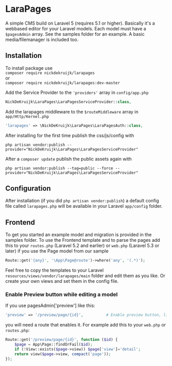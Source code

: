 # LaraPages
A simple CMS build on Laravel 5 (requires 5.1 or higher).
Basically it's a webbased editor for your Laravel models. Each model must have a `$pagesAdmin` array. See the samples folder for an example. A basic media/filemanager is included too.

## Installation
To install package use  
`composer require nickdekruijk/larapages`  
or  
`composer require nickdekruijk/larapages:dev-master`  
  
Add the Service Provider to the `'providers'` array in `config/app.php`  
```php
NickDeKruijk\LaraPages\LaraPagesServiceProvider::class,
```

Add the larapages middleware to the `$routeMiddleware` array in `app/Http/Kernel.php`
```php
'larapages' => \NickDeKruijk\LaraPages\LaraPagesAuth::class,
```

After installing for the first time publish the css/js/config with

`php artisan vendor:publish --provider="NickDeKruijk\LaraPages\LaraPagesServiceProvider"`

After a `composer update` publish the public assets again with

`php artisan vendor:publish --tag=public --force --provider="NickDeKruijk\LaraPages\LaraPagesServiceProvider"`

## Configuration
After installation (if you did `php artisan vendor:publish`) a default config file called `larapages.php` will be available in your Laravel `app/config` folder.

## Frontend
To get you started an example model and migration is provided in the samples folder.
To use the Frontend template and to parse the pages add this to your `routes.php` (Laravel 5.2 and earlier) or `web.php` (Laravel 5.3 or later) if you use the Page model from our sample
```php
Route::get('{any}', '\App\Page@route')->where('any', '(.*)');
```
Feel free to copy the templates to your Laravel `resources/views/vendor/larapages/main` folder and edit them as you like. Or create your own views and set them in the config file.

### Enable Preview button while editing a model
If you use pagesAdmin['preview'] like this:
```php
'preview' => '/preview/page/{id}',          # Enable preview button, links to this url
```
you will need a route that enables it. For example add this to your `web.php` or `routes.php`:
```php
Route::get('/preview/page/{id}', function ($id) {
    $page = App\Page::findOrFail($id);
    if (!View::exists($page->view)) $page['view']='detail';
    return view($page->view, compact('page'));
});
```
